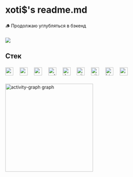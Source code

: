 <h1 align="left">xoti$'s readme.md</h1>

###

<p align="left">🪵 Продолжаю углубляться в бэкенд</p>

###

<div align="left">
  <img src="https://visitor-badge.laobi.icu/badge?page_id=xoticdsign.xoticdsign&left_color=black&right_color=rebeccapurple&left_text=%D0%9F%D0%BE%D1%81%D0%B5%D1%82%D0%B8%D1%82%D0%B5%D0%BB%D0%B8"  />
</div>

###

<h2 align="left">Стек</h2>

###

<div align="left">
  <img src="https://cdn.jsdelivr.net/gh/devicons/devicon/icons/go/go-original.svg" height="25" alt="go logo"  />
  <img width="12" />
  <img src="https://cdn.jsdelivr.net/gh/devicons/devicon/icons/redis/redis-original.svg" height="25" alt="redis logo"  />
  <img width="12" />
  <img src="https://cdn.jsdelivr.net/gh/devicons/devicon/icons/postgresql/postgresql-original.svg" height="25" alt="postgresql logo"  />
  <img width="12" />
  <img src="https://cdn.jsdelivr.net/gh/devicons/devicon/icons/sqlite/sqlite-original.svg" height="25" alt="sqlite logo"  />
  <img width="12" />
  <img src="https://cdn.jsdelivr.net/gh/devicons/devicon/icons/docker/docker-original.svg" height="25" alt="docker logo"  />
  <img width="12" />
  <img src="https://cdn.jsdelivr.net/gh/devicons/devicon/icons/git/git-original.svg" height="25" alt="git logo"  />
  <img width="12" />
  <img src="https://cdn.jsdelivr.net/gh/devicons/devicon/icons/github/github-original.svg" height="25" alt="github logo"  />
  <img width="12" />
  <img src="https://cdn.jsdelivr.net/gh/devicons/devicon/icons/html5/html5-original.svg" height="25" alt="html5 logo"  />
  <img width="12" />
  <img src="https://cdn.jsdelivr.net/gh/devicons/devicon/icons/vscode/vscode-original.svg" height="25" alt="vscode logo"  />
</div>

###

<div align="left">
  <img src="https://github-readme-activity-graph.vercel.app/graph?username=xoticdsign&radius=16&theme=modern-lilac&area=true&order=5&hide_title=false&hide_border=true&custom_title=%D0%9A%D0%BE%D0%BD%D1%80%D0%B8%D0%B1%D1%83%D1%86%D0%B8%D0%B8" height="275" alt="activity-graph graph"  />
</div>

###

